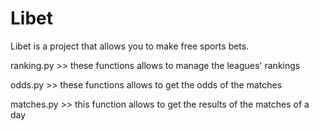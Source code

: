 # Libet
Libet is a project that allows you to make free sports bets.



ranking.py >> these functions allows to manage the leagues' rankings

odds.py >> these functions allows to get the odds of the matches

matches.py >> this function allows to get the results of the matches of a day
